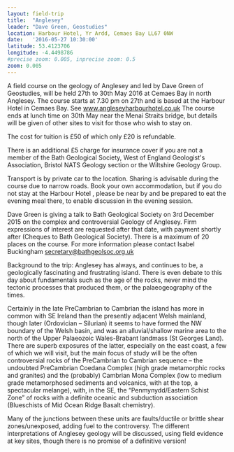 ```yaml
---
layout: field-trip
title:  "Anglesey"
leader: "Dave Green, Geostudies"
location: Harbour Hotel, Yr Ardd, Cemaes Bay LL67 0NW
date:   '2016-05-27 10:30:00'
latitude: 53.4123706
longitude: -4.4498786
#precise zoom: 0.005, inprecise zoom: 0.5
zoom: 0.005
---
```

A field course on the geology of Anglesey and led by Dave Green of Geostudies, will be held 27th to 30th May 2016 at Cemaes Bay in north Anglesey. The course starts at 7.30 pm on 27th and is based at the Harbour Hotel in Cemaes Bay. See <a target="_blank" href="www.angleseyharbourhotel.co.uk">www.angleseyharbourhotel.co.uk</a> The course ends at lunch time on 30th May near the Menai Straits bridge, but details will be given of other sites to visit for those who wish to stay on.

The cost for tuition is £50 of which only £20 is refundable.

There is an additional £5 charge for insurance cover if you are not a member of the Bath Geological Society, West of England Geologist's Association, Bristol NATS Geology section or the Wiltshire Geology Group.

Transport is by private car to the location. Sharing is advisable during the course due to narrow roads. Book your own accommodation, but if you do not stay at the Harbour Hotel , please be near by and be prepared to eat the evening meal there, to enable discussion in the evening session.

Dave Green is giving a talk to Bath Geological Society on 3rd December 2015 on the complex and controversial Geology of Anglesey. Firm expressions of interest are requested after that date, with payment shortly after (Cheques to Bath Geological Society). There is a maximum of 20 places on the course. For more information please contact Isabel Buckingham secretary@bathgeolsoc.org.uk

Background to the trip:
Anglesey has always, and continues to be, a geologically fascinating and frustrating island. There is even debate to this day about fundamentals such as the age of the rocks, never mind the tectonic processes that produced them, or the palaeogeography of the times.

Certainly in the late PreCambrian to Cambrian the island has more in common with SE Ireland than the presently adjacent Welsh mainland, though later (Ordovician – Silurian) it seems to have formed the NW boundary of the Welsh basin, and was an alluvial/shallow marine area to the north of the Upper Palaeozoic Wales-Brabant landmass (St Georges Land). There are superb exposures of the latter, especially on the east coast, a few of which we will visit, but the main focus of study will be the often controversial rocks of the PreCambrian to Cambrian sequence – the undoubted PreCambrian Coedana Complex (high grade metamorphic rocks and granites) and the (probably) Cambrian Mona Complex (low to medium grade metamorphosed sediments and volcanics, with at the top, a spectacular melange), with, in the SE, the “Penmynydd/Eastern Schist Zone” of rocks with a definite oceanic and subduction association (Blueschists of Mid Ocean Ridge Basalt chemistry).

Many of the junctions between these units are faults/ductile or brittle shear zones/unexposed, adding fuel to the controversy. The different interpretations of Anglesey geology will be discussed, using field evidence at key sites, though there is no promise of a definitive version!